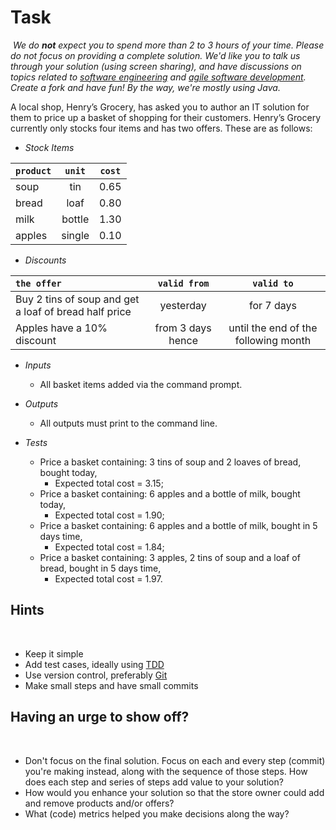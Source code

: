 # Task
​
_We do **not** expect you to spend more than 2 to 3 hours of your time. Please do not focus on providing a complete solution. We'd like you to talk us through your solution (using screen sharing), and have discussions on topics related to [software engineering](https://en.wikipedia.org/wiki/Software_engineering) and [agile software development](https://en.wikipedia.org/wiki/Agile_software_development). Create a fork and have fun! By the way, we're mostly using Java._
​

A local shop, Henry’s Grocery, has asked you to author an IT solution for them to price up a basket of shopping for their customers. Henry’s Grocery currently only stocks four items and has two offers. These are as follows:
​
- _Stock Items_
        
| `product` | `unit` | `cost` |
|:----------|:------:|:------:|
| soup      |  tin   |  0.65  |
| bread     |  loaf  |  0.80  |
| milk      | bottle |  1.30  |
| apples    | single |  0.10  |


- _Discounts_
 
| `the offer`                                           |   `valid from`    |              `valid to`              | 
|:------------------------------------------------------|:-----------------:|:------------------------------------:|    
| Buy 2 tins of soup and get a loaf of bread half price |     yesterday     |              for 7 days              |
| Apples have a 10% discount                            | from 3 days hence | until the end of the following month |


- _Inputs_
  - All basket items added via the command prompt.
- _Outputs_
  -	All outputs must print to the command line.


   
- _Tests_
  - Price a basket containing: 3 tins of soup and 2 loaves of bread, bought today, 
    - Expected total cost = 3.15;
  - Price a basket containing: 6 apples and a bottle of milk, bought today, 
    - Expected total cost = 1.90;
  - Price a basket containing: 6 apples and a bottle of milk, bought in 5 days time,
    - Expected total cost = 1.84;
  - Price a basket containing: 3 apples, 2 tins of soup and a loaf of bread, bought in 5 days time,
    - Expected total cost = 1.97.


## Hints
​
- Keep it simple
- Add test cases, ideally using [TDD](https://en.wikipedia.org/wiki/Test-driven_development)
- Use version control, preferably [Git](https://en.wikipedia.org/wiki/Git)
- Make small steps and have small commits
​
## Having an urge to show off?
​
- Don't focus on the final solution. Focus on each and every step (commit) you're making instead, along with the sequence of those steps. How does each step and series of steps add value to your solution?
- How would you enhance your solution so that the store owner could add and remove products and/or offers?
- What (code) metrics helped you make decisions along the way?










